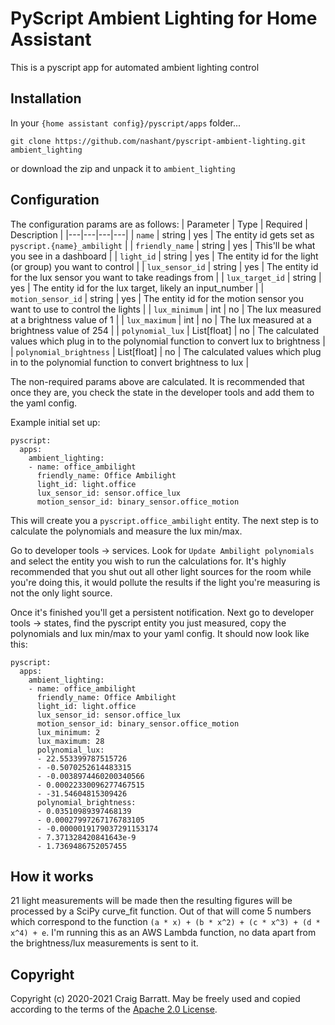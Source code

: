 # PyScript Ambient Lighting for Home Assistant

This is a pyscript app for automated ambient lighting control

## Installation

In your `{home assistant config}/pyscript/apps` folder...

`git clone https://github.com/nashant/pyscript-ambient-lighting.git ambient_lighting`

or download the zip and unpack it to `ambient_lighting`

## Configuration

The configuration params are as follows:
| Parameter | Type | Required | Description |
|---|---|---|---|
| `name` | string | yes | The entity id gets set as `pyscript.{name}_ambilight` |
| `friendly_name` | string | yes | This'll be what you see in a dashboard |
| `light_id` | string | yes | The entity id for the light (or group) you want to control |
| `lux_sensor_id` | string | yes | The entity id for the lux sensor you want to take readings from |
| `lux_target_id` | string | yes | The entity id for the lux target, likely an input_number |
| `motion_sensor_id` | string | yes | The entity id for the motion sensor you want to use to control the lights |
| `lux_minimum` | int | no | The lux measured at a brightness value of 1 |
| `lux_maximum` | int | no | The lux measured at a brightness value of 254 |
| `polynomial_lux` | List[float] | no | The calculated values which plug in to the polynomial function to convert lux to brightness |
| `polynomial_brightness` | List[float] | no | The calculated values which plug in to the polynomial function to convert brightness to lux |

The non-required params above are calculated. It is recommended that once they are, you check the state in the developer tools and add them to the yaml config.

Example initial set up:

    pyscript:
      apps:
        ambient_lighting:
        - name: office_ambilight
          friendly_name: Office Ambilight
          light_id: light.office
          lux_sensor_id: sensor.office_lux
          motion_sensor_id: binary_sensor.office_motion

This will create you a `pyscript.office_ambilight` entity. The next step is to calculate the polynomials and measure the lux min/max.

Go to developer tools -> services. Look for `Update Ambilight polynomials` and select the entity you wish to run the calculations for. It's highly recommended that you shut out all other light sources for the room while you're doing this, it would pollute the results if the light you're measuring is not the only light source.

Once it's finished you'll get a persistent notification. Next go to developer tools -> states, find the pyscript entity you just measured, copy the polynomials and lux min/max to your yaml config. It should now look like this:

    pyscript:
      apps:
        ambient_lighting:
        - name: office_ambilight
          friendly_name: Office Ambilight
          light_id: light.office
          lux_sensor_id: sensor.office_lux
          motion_sensor_id: binary_sensor.office_motion
          lux_minimum: 2
          lux_maximum: 28
          polynomial_lux:
          - 22.553399787515726
          - -0.5070252614483315
          - -0.0038974460200340566
          - 0.00022330096277467515
          - -31.54604815309426
          polynomial_brightness:
          - 0.03510989397468139
          - 0.00027997267176783105
          - -0.0000019179037291153174
          - 7.371328420841643e-9
          - 1.7369486752057455

## How it works

21 light measurements will be made then the resulting figures will be processed by a SciPy curve_fit function. Out of that will come 5 numbers which correspond to the function `(a * x) + (b * x^2) + (c * x^3) + (d * x^4) + e`.
I'm running this as an AWS Lambda function, no data apart from the brightness/lux measurements is sent to it.

## Copyright

Copyright (c) 2020-2021 Craig Barratt.  May be freely used and copied according to the terms of the
[Apache 2.0 License](LICENSE).
